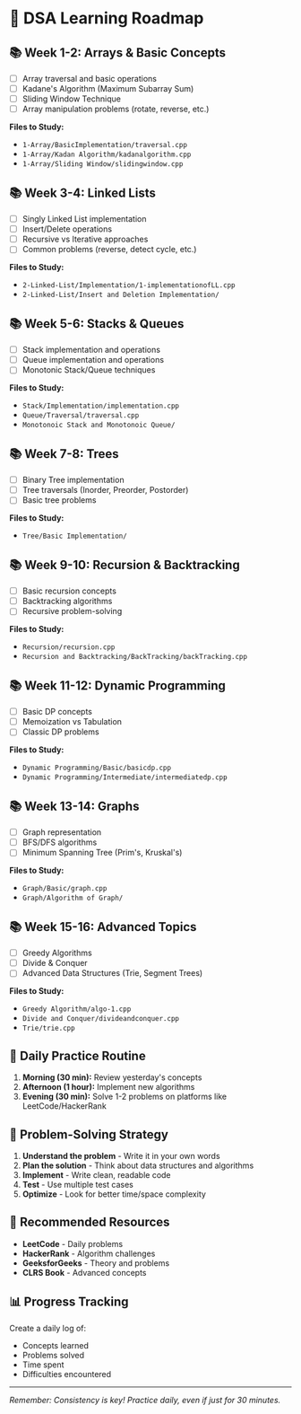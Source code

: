 # 🚀 DSA Learning Roadmap

## 📚 **Week 1-2: Arrays & Basic Concepts**
- [ ] Array traversal and basic operations
- [ ] Kadane's Algorithm (Maximum Subarray Sum)
- [ ] Sliding Window Technique
- [ ] Array manipulation problems (rotate, reverse, etc.)

**Files to Study:**
- `1-Array/BasicImplementation/traversal.cpp`
- `1-Array/Kadan Algorithm/kadanalgorithm.cpp`
- `1-Array/Sliding Window/slidingwindow.cpp`

## 📚 **Week 3-4: Linked Lists**
- [ ] Singly Linked List implementation
- [ ] Insert/Delete operations
- [ ] Recursive vs Iterative approaches
- [ ] Common problems (reverse, detect cycle, etc.)

**Files to Study:**
- `2-Linked-List/Implementation/1-implementationofLL.cpp`
- `2-Linked-List/Insert and Deletion Implementation/`

## 📚 **Week 5-6: Stacks & Queues**
- [ ] Stack implementation and operations
- [ ] Queue implementation and operations
- [ ] Monotonic Stack/Queue techniques

**Files to Study:**
- `Stack/Implementation/implementation.cpp`
- `Queue/Traversal/traversal.cpp`
- `Monotonoic Stack and Monotonoic Queue/`

## 📚 **Week 7-8: Trees**
- [ ] Binary Tree implementation
- [ ] Tree traversals (Inorder, Preorder, Postorder)
- [ ] Basic tree problems

**Files to Study:**
- `Tree/Basic Implementation/`

## 📚 **Week 9-10: Recursion & Backtracking**
- [ ] Basic recursion concepts
- [ ] Backtracking algorithms
- [ ] Recursive problem-solving

**Files to Study:**
- `Recursion/recursion.cpp`
- `Recursion and Backtracking/BackTracking/backTracking.cpp`

## 📚 **Week 11-12: Dynamic Programming**
- [ ] Basic DP concepts
- [ ] Memoization vs Tabulation
- [ ] Classic DP problems

**Files to Study:**
- `Dynamic Programming/Basic/basicdp.cpp`
- `Dynamic Programming/Intermediate/intermediatedp.cpp`

## 📚 **Week 13-14: Graphs**
- [ ] Graph representation
- [ ] BFS/DFS algorithms
- [ ] Minimum Spanning Tree (Prim's, Kruskal's)

**Files to Study:**
- `Graph/Basic/graph.cpp`
- `Graph/Algorithm of Graph/`

## 📚 **Week 15-16: Advanced Topics**
- [ ] Greedy Algorithms
- [ ] Divide & Conquer
- [ ] Advanced Data Structures (Trie, Segment Trees)

**Files to Study:**
- `Greedy Algorithm/algo-1.cpp`
- `Divide and Conquer/divideandconquer.cpp`
- `Trie/trie.cpp`

## 🎯 **Daily Practice Routine**
1. **Morning (30 min):** Review yesterday's concepts
2. **Afternoon (1 hour):** Implement new algorithms
3. **Evening (30 min):** Solve 1-2 problems on platforms like LeetCode/HackerRank

## 📝 **Problem-Solving Strategy**
1. **Understand the problem** - Write it in your own words
2. **Plan the solution** - Think about data structures and algorithms
3. **Implement** - Write clean, readable code
4. **Test** - Use multiple test cases
5. **Optimize** - Look for better time/space complexity

## 🔗 **Recommended Resources**
- **LeetCode** - Daily problems
- **HackerRank** - Algorithm challenges
- **GeeksforGeeks** - Theory and problems
- **CLRS Book** - Advanced concepts

## 📊 **Progress Tracking**
Create a daily log of:
- Concepts learned
- Problems solved
- Time spent
- Difficulties encountered

---
*Remember: Consistency is key! Practice daily, even if just for 30 minutes.*

